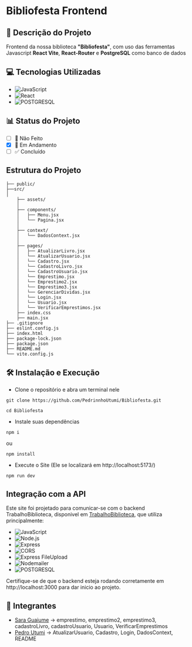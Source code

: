 # Bibliofesta Frontend

## 🚀 Descrição do Projeto
Frontend da nossa biblioteca **"Bibliofesta"**, com uso das ferramentas Javascript **React Vite**, **React-Router** e **PostgreSQL** como banco de dados

## 💻 Tecnologias Utilizadas
- ![JavaScript](https://img.shields.io/badge/-JavaScript-F7DF1E?style=flat&logo=javascript&logoColor=000000)
- ![React](https://img.shields.io/badge/-React-03588c?style=flat&logo=react&logoColor=ffffff)
- ![POSTGRESQL](https://img.shields.io/badge/-PostgreSQL-652C91?style=flat&logo=postgresql&logoColor=ffffff)

## 📊 Status do Projeto
- [ ] 🚫 Não Feito
- [x] 🔄 Em Andamento
- [ ] ✅ Concluído

## Estrutura do Projeto
```
├── public/ 
├──src/
│
    ├── assets/                     
    │
    ├── components/                
    │   ├── Menu.jsx         
    │   └── Pagina.jsx  
    │
    ├── context/                
    │   └── DadosContext.jsx  
    │
    ├── pages/                      
    │   ├── AtualizarLivro.jsx         
    │   └── AtualizarUsuario.jsx  
    │   └── Cadastro.jsx  
    │   └── CadastroLivro.jsx         
    │   └── CadastroUsuario.jsx  
    │   └── Emprestimo.jsx                   
    │   └── Emprestimo2.jsx         
    │   └── Emprestimo3.jsx  
    │   └── GerenciarDividas.jsx
    │   └── Login.jsx              
    │   └── Usuario.jsx             
    │   └── VerificarEmprestimos.jsx              
    ├── index.css                  
    ├── main.jsx 
├── .gitignore
├── eslint.config.js
├── index.html
├── package-lock.json                   
├── package.json                   
├── README.md                   
└── vite.config.js      
```
## 🛠️ Instalação e Execução
- Clone o repositório e abra um terminal nele
```
git clone https://github.com/PedrinnhoUtumi/Bibliofesta.git

cd Bibliofesta
```
- Instale suas dependências
```
npm i
```
ou
```
npm install
```
- Execute o Site (Ele se localizará em http://localhost:5173/)
```
npm run dev
```

## Integração com a API
Este site foi projetado para comunicar-se com o backend TrabalhoBiblioteca, disponivel em [TrabalhoBiblioteca](https://github.com/PedrinnhoUtumi/TrabalhoBiblioteca), que utiliza principalmente:

- ![JavaScript](https://img.shields.io/badge/-JavaScript-F7DF1E?style=flat&logo=javascript&logoColor=000000)
- ![Node.js](https://img.shields.io/badge/-Node.js-339933?style=flat&logo=node.js&logoColor=ffffff)
- ![Express](https://img.shields.io/badge/-Express-000000?style=flat&logo=express&logoColor=ffffff)
- ![CORS](https://img.shields.io/badge/-CORS-652C91?style=flat&logo=fastapi&logoColor=ffffff)
- ![Express FileUpload](https://img.shields.io/badge/-Express--fileupload-4B8BBE?style=flat&logo=files&logoColor=ffffff)
- ![Nodemailer](https://img.shields.io/badge/-Nodemailer-0099CC?style=flat&logo=gmail&logoColor=ffffff)
- ![POSTGRESQL](https://img.shields.io/badge/-PostgreSQL-652C91?style=flat&logo=postgresql&logoColor=ffffff)

Certifique-se de que o backend esteja rodando corretamente em http://localhost:3000 para dar inicio ao projeto.

## 👥 Integrantes
- [Sara Guaiume](https://github.com/saraqwe123) -> emprestimo, emprestimo2, emprestimo3, cadastroLivro, cadastroUsuario, Usuario, VerificarEmprestimos
- [Pedro Utumi](https://github.com/PedrinnhoUtumi/) -> AtualizarUsuario, Cadastro, Login, DadosContext, README